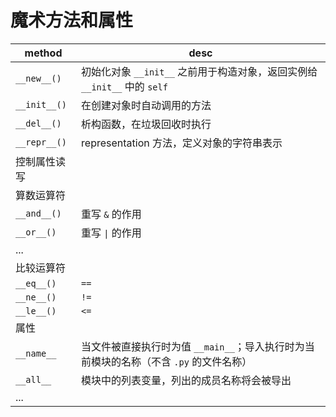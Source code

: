 # 魔术方法和属性

| method     | desc                                                                      |
| ---------- | ------------------------------------------------------------------------- |
| `__new__()`  | 初始化对象 `__init__` 之前用于构造对象，返回实例给 `__init__` 中的 `self` |
| `__init__()` | 在创建对象时自动调用的方法                                                |
| `__del__()`  | 析构函数，在垃圾回收时执行                                                |
| `__repr__()`  | representation 方法，定义对象的字符串表示                               |
| 控制属性读写 |
| 算数运算符 |
| `__and__()`  | 重写 `&` 的作用                                                           |
| `__or__()`   | 重写 `\|` 的作用 |
| ... |
| 比较运算符 |
| `__eq__()`   | `==`                                                                      |
| `__ne__()`   | `!=`                                                                      |
| `__le__()`   | `<=`                                                                      |
|属性||
|`__name__`| 当文件被直接执行时为值 `__main__`；导入执行时为当前模块的名称（不含 `.py` 的文件名称）|
|`__all__ `| 模块中的列表变量，列出的成员名称将会被导出 |
| ... |
